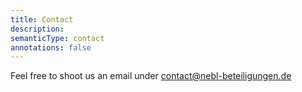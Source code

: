 ```yaml
---
title: Contact
description:
semanticType: contact
annotations: false
---
```


Feel free to shoot us an email under <contact@nebl-beteiligungen.de>
